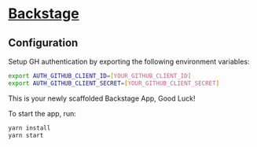 # [Backstage](https://backstage.io)

## Configuration
Setup GH authentication by exporting the following environment variables:
```sh
export AUTH_GITHUB_CLIENT_ID=[YOUR_GITHUB_CLIENT_ID]
export AUTH_GITHUB_CLIENT_SECRET=[YOUR_GITHUB_CLIENT_SECRET]
```

This is your newly scaffolded Backstage App, Good Luck!

To start the app, run:

```sh
yarn install
yarn start
```
